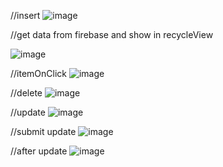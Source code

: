//insert
![image](https://github.com/toluen3000/Project4_FireBase_CRUD/assets/91663135/ad9f4f00-1641-4b2d-a958-129d02300fde)

//get data from firebase and show in recycleView

![image](https://github.com/toluen3000/Project4_FireBase_CRUD/assets/91663135/68b8f42c-3ab2-4e18-8102-601d513e8a96)

//itemOnClick
![image](https://github.com/toluen3000/ProJect4_FireBaseWithCRUD-Reup-/assets/91663135/fc6dc64c-6990-4135-8f03-6fa9833cea16)

//delete
![image](https://github.com/toluen3000/ProJect4_FireBaseWithCRUD-Reup-/assets/91663135/c328cf16-d22c-47d5-9538-361118f7ceb7)

//update
![image](https://github.com/toluen3000/ProJect4_FireBaseWithCRUD-Reup-/assets/91663135/aa2d2531-22c6-4988-a32d-cfc8217b0664)

//submit update
![image](https://github.com/toluen3000/ProJect4_FireBaseWithCRUD-Reup-/assets/91663135/b079bdb8-5a71-4848-aa3b-e8e9ded2e03a)

//after update
![image](https://github.com/toluen3000/ProJect4_FireBaseWithCRUD-Reup-/assets/91663135/8da92357-634c-400a-a0bb-13dbf349f1ca)





